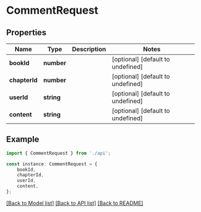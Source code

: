 # CommentRequest


## Properties

Name | Type | Description | Notes
------------ | ------------- | ------------- | -------------
**bookId** | **number** |  | [optional] [default to undefined]
**chapterId** | **number** |  | [optional] [default to undefined]
**userId** | **string** |  | [optional] [default to undefined]
**content** | **string** |  | [optional] [default to undefined]

## Example

```typescript
import { CommentRequest } from './api';

const instance: CommentRequest = {
    bookId,
    chapterId,
    userId,
    content,
};
```

[[Back to Model list]](../README.md#documentation-for-models) [[Back to API list]](../README.md#documentation-for-api-endpoints) [[Back to README]](../README.md)
